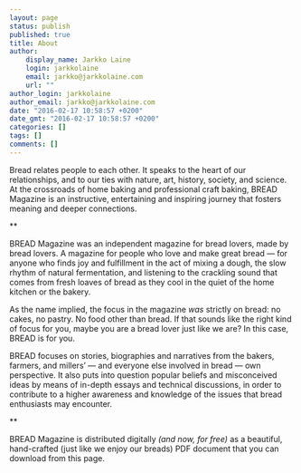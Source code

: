 ```yaml
---
layout: page
status: publish
published: true
title: About
author:
    display_name: Jarkko Laine
    login: jarkkolaine
    email: jarkko@jarkkolaine.com
    url: ""
author_login: jarkkolaine
author_email: jarkko@jarkkolaine.com
date: "2016-02-17 10:58:57 +0200"
date_gmt: "2016-02-17 10:58:57 +0200"
categories: []
tags: []
comments: []
---
```


Bread relates people to each other. It speaks to the heart of our
relationships, and to our ties with nature, art, history, society, and
science. At the crossroads of home baking and professional craft&nbsp;baking, BREAD
Magazine is an instructive, entertaining and inspiring journey that fosters
meaning and deeper connections.

\*\*

BREAD Magazine was an independent magazine for bread lovers, made by bread
lovers. A magazine for people who love and make great bread &mdash; for anyone
who finds joy and fulfillment in the act of mixing a dough, the slow rhythm
of natural fermentation, and listening to the crackling sound that comes
from fresh loaves of bread as they cool in the quiet of the home kitchen
or the bakery.

As the name implied, the focus in the magazine _was_ strictly on bread: no
cakes, no pastry. No food other than bread. If that sounds like the
right kind of focus for you, maybe you are a bread lover just like we
are? In this case, BREAD is for you.

BREAD focuses on stories, biographies and narratives from the bakers,
farmers, and millers&rsquo; &mdash; and everyone else involved in bread
&mdash; own perspective. It also puts into question popular beliefs and
misconceived ideas by means of in-depth essays and technical
discussions, in order to contribute to a higher awareness and knowledge
of the issues that bread enthusiasts may encounter.

\*\*

BREAD Magazine is distributed digitally _(and now, for free)_ as a beautiful,
hand-crafted (just like we enjoy our breads) PDF document that you can download from
this page.

